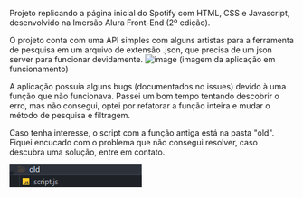Projeto replicando a página inicial do Spotify com HTML, CSS e Javascript, desenvolvido na Imersão Alura Front-End (2º edição).

O projeto conta com uma API simples com alguns artistas para a ferramenta de pesquisa em um arquivo de extensão .json, que precisa de um json server para funcionar devidamente.
![image](https://github.com/user-attachments/assets/dd009edc-e0e6-4961-a4e1-5538ab4a5d6a)
(imagem da aplicação em funcionamento)

A aplicação possuía alguns bugs (documentados no issues) devido à uma função que não funcionava. Passei um bom tempo tentando descobrir o erro, mas não consegui, optei por refatorar a função inteira e mudar o método de pesquisa e filtragem.

Caso tenha interesse, o script com a função antiga está na pasta "old". Fiquei encucado com o problema que não consegui resolver, caso descubra uma solução, entre em contato.

![image](./old/image.png)
